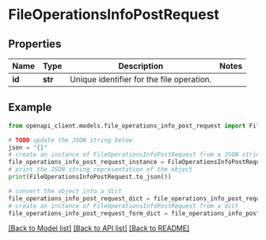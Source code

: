 # FileOperationsInfoPostRequest


## Properties

Name | Type | Description | Notes
------------ | ------------- | ------------- | -------------
**id** | **str** | Unique identifier for the file operation. | 

## Example

```python
from openapi_client.models.file_operations_info_post_request import FileOperationsInfoPostRequest

# TODO update the JSON string below
json = "{}"
# create an instance of FileOperationsInfoPostRequest from a JSON string
file_operations_info_post_request_instance = FileOperationsInfoPostRequest.from_json(json)
# print the JSON string representation of the object
print(FileOperationsInfoPostRequest.to_json())

# convert the object into a dict
file_operations_info_post_request_dict = file_operations_info_post_request_instance.to_dict()
# create an instance of FileOperationsInfoPostRequest from a dict
file_operations_info_post_request_form_dict = file_operations_info_post_request.from_dict(file_operations_info_post_request_dict)
```
[[Back to Model list]](../README.md#documentation-for-models) [[Back to API list]](../README.md#documentation-for-api-endpoints) [[Back to README]](../README.md)


